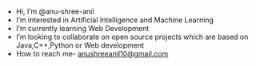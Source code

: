 - Hi, I’m @anu-shree-anil
- I’m interested in Artificial Intelligence and Machine Learning
- I’m currently learning Web Development
- I’m looking to collaborate on open source projects which are based on Java,C++,Python or Web development
- How to reach me- anushreeanil10@gmail.com

<!---
anu-shree-anil/anu-shree-anil is a ✨ special ✨ repository because its `README.md` (this file) appears on your GitHub profile.
You can click the Preview link to take a look at your changes.
--->
